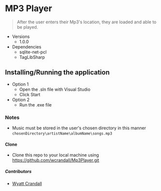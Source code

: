 # MP3 Player 
> After the user enters their Mp3's location, they are loaded and able to be played. 

* Versions 
    * 1.0.0
* Dependencies 
    * sqlite-net-pcl
    * TagLibSharp 
## Installing/Running the application  
* Option 1 
    * Open the .sln file with Visual Studio 
    * Click Start
* Option 2 
    * Run the .exe file 

### Notes
* Music must be stored in the user's chosen directory in this manner `chosenDirectory\artistName\albumName\songs.mp3`


#### Clone
* Clone this repo to your local machine using https://github.com/wcrandall/Mp3Player.git

##### Contributors 
* <a href="https://github.com/wcrandall"> Wyatt Crandall </a> 



